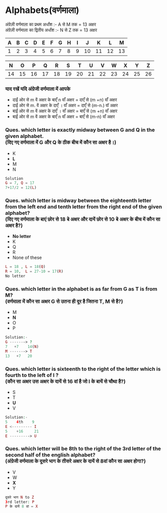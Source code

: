 # Alphabets(वर्णमाला)

अंग्रेज़ी वर्णमाला का प्रथम अर्धांश :- A से M तक = 13 अक्षर<br>
अंग्रेज़ी वर्णमाला का द्वितीय अर्धांश :- N से Z तक = 13 अक्षर

| A | B | C | D | E | F | G | H | I | J  | K  | L  | M  |
|---|---|---|---|---|---|---|---|---|----|----|----|----|
| 1 | 2 | 3 | 4 | 5 | 6 | 7 | 8 | 9 | 10 | 11 | 12 | 13 |

| N | O | P  | Q  | R  | S  | T  | U  | V  | W  | X  | Y  | Z  |
|---|---|----|----|----|----|----|----|----|----|----|----|----|
|14 |15 | 16 | 17 | 18 | 19 | 20 | 21 | 22 | 23 | 24 | 25 | 26 |

### याद रखें यदि अंग्रेजी वर्णमाला में आपके
* दाईं ओर से m वें अक्षर के बाएँ n वाँ अक्षर = दाएँ से (m +n) वाँ अक्षर
* दाईं ओर से m. वें अक्षर के दाएँ । वाँ अक्षर = दाएँ से (m-n.) वॉ अक्षर
* बाईं ओर से m वें अक्षर के दाएँ । वाँ अक्षर = बाएँ से (m +n) वाँ अक्षर
* बाईं ओर से m वें अक्षर के बाएँ n वाँ अक्षर = बाएँ से (m-n) वाँ अक्षर

### Ques. which letter is exactly midway between G and Q in the given alphabet.<br>(दिए गए वर्णमाला में G और Q के ठीक बीच में कौन सा अक्षर है।)
* K
* __L__
* M
* N
```php
Solution
G = 7, Q = 17
7+17/2 = 12(L)
```

### Ques. which letter is midway between the eighteenth letter from the left end and tenth letter from the right end of the given alphabet?<br>(दिए गए वर्णमाला के बाएं छोर से 18 बे  अक्षर और दायें छोर से 10 बे अक्षर के बीच में कौन सा अक्षर है?)
* __No letter__
* K
* Q
* R
* None of these
```php
L = 18 , L = 18(Q)
R = 10,  L = 27-10 = 17(R)
No letter
```

### Ques. which letter in the alphabet is as far from G as T is from M?<br>(वर्णमाला में कौन सा अक्षर G से उतना ही दूर है जितना T, M से है?)
* M
* __N__
* O
* P
```php
Solution:-
G -------> ?
7   +7    14(N)
M -------> T
13   +7   20
```

### Ques. which letter is sixteenth to the right of the letter which is fourth to the left of I ?<br>(कौन सा अक्षर उस अक्षर के दायें से 16 वां है जो I के बायें से चौथा है?)
* S
* T
* __U__
* V
```php
Solution:- 
5    4th    9
E <--------- I 
5    +16     21
E ---------> U 
```

### Ques. which letter will be 8th to the right of the 3rd letter of the second half of the english alphabet?<br>(अंग्रेजी वर्णमाला के दूसरे भाग के तीसरे अक्षर के दायें से 8वां कौन सा अक्षर होगा?)
* V
* W
* __X__
* Y
```php
दूसरे भाग N to Z
3rd letter: P
P के दायें 8 वां = X
```



